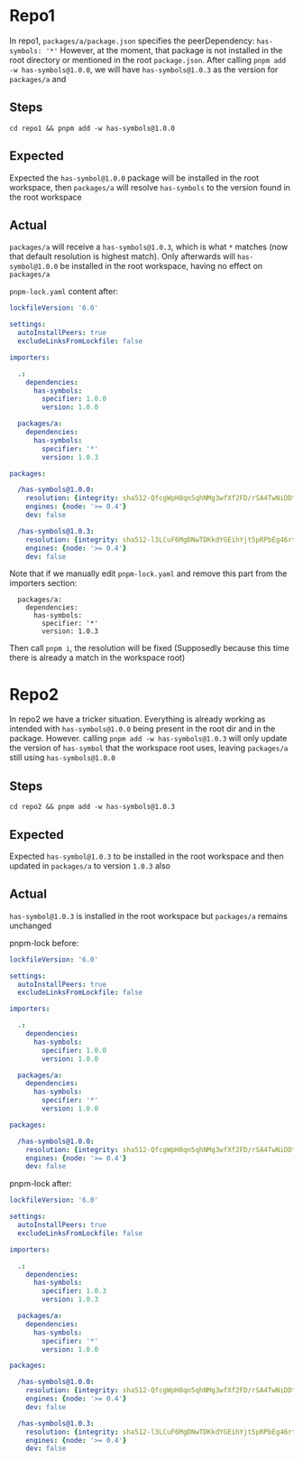# Repo1

In repo1, `packages/a/package.json` specifies the peerDependency: `has-symbols: '*'`
However, at the moment, that package is not installed in the root directory or mentioned in the root `package.json`.
After calling `pnpm add -w has-symbols@1.0.0`, we will have `has-symbols@1.0.3` as the version for `packages/a` and 

## Steps
`cd repo1 && pnpm add -w has-symbols@1.0.0`

## Expected
Expected the `has-symbol@1.0.0` package will be installed in the root workspace, then `packages/a` will resolve `has-symbols` to the version found in the root workspace

## Actual
`packages/a` will receive a `has-symbols@1.0.3`, which is what `*` matches (now that default resolution is highest match). Only afterwards will `has-symbol@1.0.0` be installed in the root workspace, having no effect on `packages/a`

`pnpm-lock.yaml` content after:
```yaml
lockfileVersion: '6.0'

settings:
  autoInstallPeers: true
  excludeLinksFromLockfile: false

importers:

  .:
    dependencies:
      has-symbols:
        specifier: 1.0.0
        version: 1.0.0

  packages/a:
    dependencies:
      has-symbols:
        specifier: '*'
        version: 1.0.3

packages:

  /has-symbols@1.0.0:
    resolution: {integrity: sha512-QfcgWpH8qn5qhNMg3wfXf2FD/rSA4TwNiDDthKqXe7v6oBW0YKWcnfwMAApgWq9Lh+Yu+fQWVhHPohlD/S6uoQ==}
    engines: {node: '>= 0.4'}
    dev: false

  /has-symbols@1.0.3:
    resolution: {integrity: sha512-l3LCuF6MgDNwTDKkdYGEihYjt5pRPbEg46rtlmnSPlUbgmB8LOIrKJbYYFBSbnPaJexMKtiPO8hmeRjRz2Td+A==}
    engines: {node: '>= 0.4'}
    dev: false

```

Note that if we manually edit `pnpm-lock.yaml` and remove this part from the importers section:
```
  packages/a:
    dependencies:
      has-symbols:
        specifier: '*'
        version: 1.0.3
```
Then call `pnpm i`, the resolution will be fixed (Supposedly because this time there is already a match in the workspace root)


# Repo2

In repo2 we have a tricker situation. Everything is already working as intended with `has-symbols@1.0.0` being present in the root dir and in the package.
However. calling `pnpm add -w has-symbols@1.0.3` will only update the version of `has-symbol` that the workspace root uses, leaving `packages/a` still using `has-symbols@1.0.0`

## Steps
`cd repo2 && pnpm add -w has-symbols@1.0.3`

## Expected
Expected `has-symbol@1.0.3` to be installed in the root workspace and then updated in `packages/a` to version `1.0.3` also

## Actual
`has-symbol@1.0.3` is installed in the root workspace but `packages/a` remains unchanged

pnpm-lock before:

```yaml
lockfileVersion: '6.0'

settings:
  autoInstallPeers: true
  excludeLinksFromLockfile: false

importers:

  .:
    dependencies:
      has-symbols:
        specifier: 1.0.0
        version: 1.0.0

  packages/a:
    dependencies:
      has-symbols:
        specifier: '*'
        version: 1.0.0

packages:

  /has-symbols@1.0.0:
    resolution: {integrity: sha512-QfcgWpH8qn5qhNMg3wfXf2FD/rSA4TwNiDDthKqXe7v6oBW0YKWcnfwMAApgWq9Lh+Yu+fQWVhHPohlD/S6uoQ==}
    engines: {node: '>= 0.4'}
    dev: false

```

pnpm-lock after:
```yaml
lockfileVersion: '6.0'

settings:
  autoInstallPeers: true
  excludeLinksFromLockfile: false

importers:

  .:
    dependencies:
      has-symbols:
        specifier: 1.0.3
        version: 1.0.3

  packages/a:
    dependencies:
      has-symbols:
        specifier: '*'
        version: 1.0.0

packages:

  /has-symbols@1.0.0:
    resolution: {integrity: sha512-QfcgWpH8qn5qhNMg3wfXf2FD/rSA4TwNiDDthKqXe7v6oBW0YKWcnfwMAApgWq9Lh+Yu+fQWVhHPohlD/S6uoQ==}
    engines: {node: '>= 0.4'}
    dev: false

  /has-symbols@1.0.3:
    resolution: {integrity: sha512-l3LCuF6MgDNwTDKkdYGEihYjt5pRPbEg46rtlmnSPlUbgmB8LOIrKJbYYFBSbnPaJexMKtiPO8hmeRjRz2Td+A==}
    engines: {node: '>= 0.4'}
    dev: false
```
